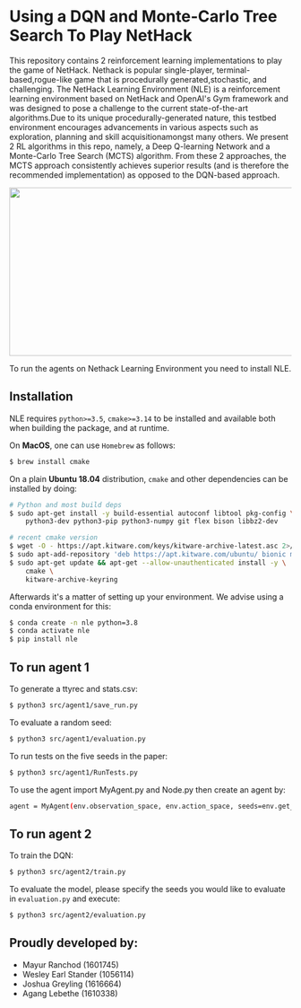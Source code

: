 # Using a DQN and Monte-Carlo Tree Search To Play NetHack
This repository contains 2 reinforcement learning implementations to play the game of NetHack. Nethack is popular single-player, terminal-based,rogue-like game that is procedurally  generated,stochastic,  and  challenging. The NetHack Learning Environment (NLE) is a reinforcement learning environment based on NetHack and OpenAI's Gym framework and was designed to pose a challenge to the current state-of-the-art algorithms.Due to its unique procedurally-generated nature, this testbed environment encourages advancements in various aspects such as exploration,  planning  and  skill  acquisitionamongst many others. We present 2 RL algorithms in this repo, namely, a Deep Q-learning Network and a Monte-Carlo Tree Search (MCTS) algorithm. From these 2 approaches, the MCTS approach consistently achieves superior results (and is therefore the recommended implementation) as opposed to the DQN-based approach.
<p align="center">
  <img src="https://nethackwiki.com/mediawiki/images/b/b4/UnNetHack.png" width="600" height = "300">
</p>

To run the agents on Nethack Learning Environment you need to install NLE.


## Installation

NLE requires `python>=3.5`, `cmake>=3.14` to be installed and available both when building the
package, and at runtime.

On **MacOS**, one can use `Homebrew` as follows:

``` bash
$ brew install cmake
```

On a plain **Ubuntu 18.04** distribution, `cmake` and other dependencies
can be installed by doing:

```bash
# Python and most build deps
$ sudo apt-get install -y build-essential autoconf libtool pkg-config \
    python3-dev python3-pip python3-numpy git flex bison libbz2-dev

# recent cmake version
$ wget -O - https://apt.kitware.com/keys/kitware-archive-latest.asc 2>/dev/null | sudo apt-key add -
$ sudo apt-add-repository 'deb https://apt.kitware.com/ubuntu/ bionic main'
$ sudo apt-get update && apt-get --allow-unauthenticated install -y \
    cmake \
    kitware-archive-keyring
```

Afterwards it's a matter of setting up your environment. We advise using a conda
environment for this:

```bash
$ conda create -n nle python=3.8
$ conda activate nle
$ pip install nle
```
## To run agent 1
To generate a ttyrec and stats.csv:
```bash
$ python3 src/agent1/save_run.py
```
To evaluate a random seed:
```bash
$ python3 src/agent1/evaluation.py
```
To run tests on the five seeds in the paper:
```bash
$ python3 src/agent1/RunTests.py
```
To use the agent import MyAgent.py and Node.py then create an agent by:
```bash
agent = MyAgent(env.observation_space, env.action_space, seeds=env.get_seeds())
```

## To run agent 2
To train the DQN:
```bash
$ python3 src/agent2/train.py
```
To evaluate the model, please specify the seeds you would like to evaluate in `evaluation.py` and execute:
```bash
$ python3 src/agent2/evaluation.py
```
## Proudly developed by:
- Mayur Ranchod (1601745)
- Wesley Earl Stander (1056114)
- Joshua Greyling (1616664)
- Agang Lebethe (1610338)
